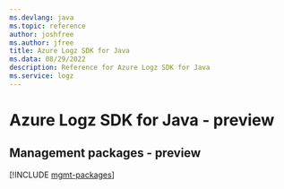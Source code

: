 ```yaml
---
ms.devlang: java
ms.topic: reference
author: joshfree
ms.author: jfree
title: Azure Logz SDK for Java
ms.data: 08/29/2022
description: Reference for Azure Logz SDK for Java
ms.service: logz
---
```

# Azure Logz SDK for Java - preview

## Management packages - preview
[!INCLUDE [mgmt-packages](logz-mgmt-index.md)]